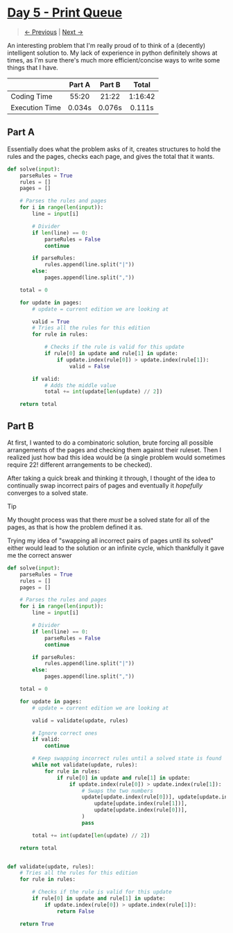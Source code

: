 # [Day 5 - Print Queue](https://adventofcode.com/2024/day/5)

> [<- Previous](day04.md) | [Next ->](day06.md)

An interesting problem that I'm really proud of to think of a (decently) intelligent solution to.
My lack of experience in python definitely shows at times, as I'm sure there's much more efficient/concise
ways to write some things that I have.

|                | Part A | Part B |  Total  |
| -------------- | :----: | :----: | :-----: |
| Coding Time    | 55:20  | 21:22  | 1:16:42 |
| Execution Time | 0.034s | 0.076s | 0.111s  |

## Part A

Essentially does what the problem asks of it, creates structures to hold the rules and the pages, checks each page, and gives the total that it wants.

```python
def solve(input):
    parseRules = True
    rules = []
    pages = []

    # Parses the rules and pages
    for i in range(len(input)):
        line = input[i]

        # Divider
        if len(line) == 0:
            parseRules = False
            continue

        if parseRules:
            rules.append(line.split("|"))
        else:
            pages.append(line.split(","))

    total = 0

    for update in pages:
        # update = current edition we are looking at

        valid = True
        # Tries all the rules for this edition
        for rule in rules:

            # Checks if the rule is valid for this update
            if rule[0] in update and rule[1] in update:
                if update.index(rule[0]) > update.index(rule[1]):
                    valid = False

        if valid:
            # Adds the middle value
            total += int(update[len(update) // 2])

    return total

```

## Part B

At first, I wanted to do a combinatoric solution, brute forcing all possible arrangements of the pages and checking them against their ruleset.
Then I realized just how bad this idea would be (a single problem would sometimes require 22! different arrangements to be checked).

After taking a quick break and thinking it through, I thought of the idea to continually swap incorrect pairs of pages and eventually it _hopefully_ converges to a solved state.

> [!TIP]
> My thought process was that there _must_ be a solved state for all of the pages, as that is how the problem defined it as.
>
> Trying my idea of "swapping all incorrect pairs of pages until its solved" either would lead to the solution or an infinite cycle, which thankfully it gave me the correct answer

```python
def solve(input):
    parseRules = True
    rules = []
    pages = []

    # Parses the rules and pages
    for i in range(len(input)):
        line = input[i]

        # Divider
        if len(line) == 0:
            parseRules = False
            continue

        if parseRules:
            rules.append(line.split("|"))
        else:
            pages.append(line.split(","))

    total = 0

    for update in pages:
        # update = current edition we are looking at

        valid = validate(update, rules)

        # Ignore correct ones
        if valid:
            continue

        # Keep swapping incorrect rules until a solved state is found
        while not validate(update, rules):
            for rule in rules:
                if rule[0] in update and rule[1] in update:
                    if update.index(rule[0]) > update.index(rule[1]):
                        # Swaps the two numbers
                        update[update.index(rule[0])], update[update.index(rule[1])] = (
                            update[update.index(rule[1])],
                            update[update.index(rule[0])],
                        )
                        pass

        total += int(update[len(update) // 2])

    return total


def validate(update, rules):
    # Tries all the rules for this edition
    for rule in rules:

        # Checks if the rule is valid for this update
        if rule[0] in update and rule[1] in update:
            if update.index(rule[0]) > update.index(rule[1]):
                return False

    return True

```
